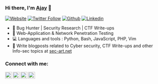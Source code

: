 ### Hi there, I'm [Ajay](https://ajaytekam.github.io) 👋

[![Website](https://img.shields.io/website?label=sec-art.net&style=for-the-badge&url=http%3A%2F%2Fsec-art.net)](http://sec-art.net)
[![Twitter Follow](https://img.shields.io/twitter/follow/0xajay?color=1DA1F2&logo=twitter&style=for-the-badge)](https://twitter.com/intent/follow?original_referer=https%3A%2F%2Fgithub.com%20xajay&screen_name=0xajay)
[![Github](https://img.shields.io/github/followers/Ajaytekam?label=Follow&style=social)](https://github.com/Ajaytekam)
[![Linkedin](https://img.shields.io/badge/-Ajay%20Tekam-blue?style=flat-square&logo=linkedin&logoColor=white&link=https://www.linkedin.com/in/ajaytekam/)](https://www.linkedin.com/in/ajaytekam/)


- 🐛 Bug Hunter | Security Research | CTF Write-ups 
- 🔭 Web-Application & Network Penetration Testing
- 💻 Languages and tools : Python, Bash, JavaScript, PHP, Vim
- 🦉 Write blogposts related to Cyber security, CTF Write-ups and other Info-sec topics at [sec-art.net](http://sec-art.net)

### Connect with me:

[<img align="left" alt="ajaytekam.github.io" width="22px" src="https://1.bp.blogspot.com/-ROJfPrX9fXY/X3HAdqOzsWI/AAAAAAAAC6s/96H1KtMH9VAMiwtF1d3lVd6yJRs6xQ_TwCLcBGAsYHQ/s512/personal-website-profile-page-social-site-web-profolio-icon-personal-web-page-png-512_512.png" />][Portfolio]
[<img align="left" alt="YouTube" width="22px" src="http://2.bp.blogspot.com/-4r0KmvgiW_w/ViXomS6JWQI/AAAAAAAAAP4/2cSgj6nbrT4/s1600/utube.png" />][youtube]
[<img align="left" alt="Twitter" width="22px" src="https://2.bp.blogspot.com/-mT_w5CCaqjs/ViXpx1iGqpI/AAAAAAAAAQE/KxTk1GD0ZAc/s1600/Twitter.png" />][twitter]
[<img align="left" alt="LinkedIn" width="22px" src="https://1.bp.blogspot.com/-bFuIIlYS1bA/X3G-A4p-2AI/AAAAAAAAC6g/A7bbhH_DFxEvzSYBdWDEAZ85netkeR6xACLcBGAsYHQ/s935/clipart1967122.png" />][linkedin]

[website]: http://sec-art.net
[twitter]: https://twitter.com/0xajay
[youtube]: https://www.youtube.com/user/secarticles
[linkedin]: https://www.linkedin.com/in/ajaytekam
[Portfolio]: https://ajaytekam.github.io
